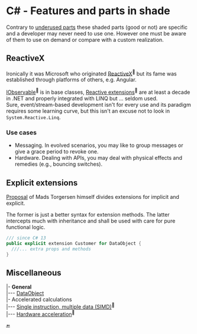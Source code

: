 # C# - Features and parts in shade

Contrary to [underused parts](cs-underused_sides.md) these shaded parts (good or not) are specific and a developer may never need to use one. However one must be aware of them to use on demand or compare with a custom realization.

## ReactiveX

Ironically it was Microsoft who originated [ReactiveX](https://reactivex.io/)<sup>🔗</sup> but its fame was established through platforms of others, e.g. Angular.

[IObservable](https://docs.microsoft.com/en-us/dotnet/api/system.iobservable-1)<sup>🔗</sup> is in base classes, [Reactive extensions](https://github.com/dotnet/reactive)<sup>🔗</sup> are at least a decade in .NET and properly integrated with LINQ but ... seldom used.\
Sure, event/stream-based development isn't for every use and its paradigm requires some learning curve, but this isn't an excuse not to look in `System.Reactive.Linq`.

### Use cases

* Messaging. In evolved scenarios, you may like to group messages or give a grace period to revoke one.
* Hardware. Dealing with APIs, you may deal with physical effects and remedies (e.g., bouncing switches).

## Explicit extensions

[Proposal](https://github.com/dotnet/csharplang/blob/main/proposals/extensions.md) of Mads Torgersen himself divides extensions for implicit and explicit.

The former is just a better syntax for extension methods. The latter intercepts much with inheritance and shall be used with care for pure functional logic.

```csharp
/// since C# 13
public explicit extension Customer for DataObject {
  ///... extra props and methods
}
```

## Miscellaneous
|- **General**\
|--- [DataObject](https://learn.microsoft.com/en-us/dotnet/api/system.windows.forms.dataobject)\
|- Accelerated calculations\
|--- [Single instruction, multiple data (SIMD)](https://learn.microsoft.com/en-us/dotnet/standard/simd)<sup>🔗</sup>\
|--- [Hardware acceleration](https://learn.microsoft.com/en-us/dotnet/desktop/wpf/advanced/optimizing-performance-taking-advantage-of-hardware)<sup>🔗</sup>

🔚
